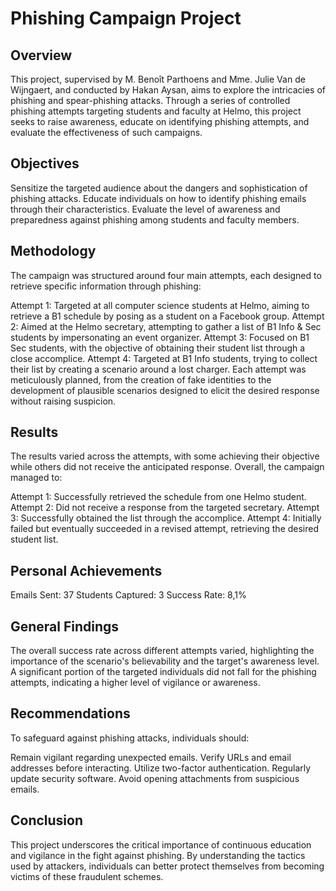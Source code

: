 # Phishing Campaign Project
## Overview
This project, supervised by M. Benoît Parthoens and Mme. Julie Van de Wijngaert, and conducted by Hakan Aysan, aims to explore the intricacies of phishing and spear-phishing attacks. Through a series of controlled phishing attempts targeting students and faculty at Helmo, this project seeks to raise awareness, educate on identifying phishing attempts, and evaluate the effectiveness of such campaigns.

## Objectives
Sensitize the targeted audience about the dangers and sophistication of phishing attacks.
Educate individuals on how to identify phishing emails through their characteristics.
Evaluate the level of awareness and preparedness against phishing among students and faculty members.
## Methodology
The campaign was structured around four main attempts, each designed to retrieve specific information through phishing:

Attempt 1: Targeted at all computer science students at Helmo, aiming to retrieve a B1 schedule by posing as a student on a Facebook group.
Attempt 2: Aimed at the Helmo secretary, attempting to gather a list of B1 Info & Sec students by impersonating an event organizer.
Attempt 3: Focused on B1 Sec students, with the objective of obtaining their student list through a close accomplice.
Attempt 4: Targeted at B1 Info students, trying to collect their list by creating a scenario around a lost charger.
Each attempt was meticulously planned, from the creation of fake identities to the development of plausible scenarios designed to elicit the desired response without raising suspicion.

## Results
The results varied across the attempts, with some achieving their objective while others did not receive the anticipated response. Overall, the campaign managed to:

Attempt 1: Successfully retrieved the schedule from one Helmo student.
Attempt 2: Did not receive a response from the targeted secretary.
Attempt 3: Successfully obtained the list through the accomplice.
Attempt 4: Initially failed but eventually succeeded in a revised attempt, retrieving the desired student list.
## Personal Achievements
Emails Sent: 37
Students Captured: 3
Success Rate: 8,1%
## General Findings
The overall success rate across different attempts varied, highlighting the importance of the scenario's believability and the target's awareness level.
A significant portion of the targeted individuals did not fall for the phishing attempts, indicating a higher level of vigilance or awareness.
## Recommendations
To safeguard against phishing attacks, individuals should:

Remain vigilant regarding unexpected emails.
Verify URLs and email addresses before interacting.
Utilize two-factor authentication.
Regularly update security software.
Avoid opening attachments from suspicious emails.
## Conclusion
This project underscores the critical importance of continuous education and vigilance in the fight against phishing. By understanding the tactics used by attackers, individuals can better protect themselves from becoming victims of these fraudulent schemes.
